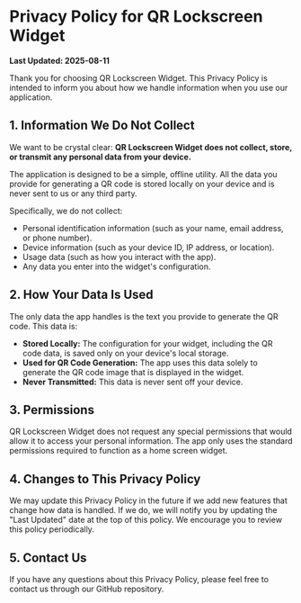 # Privacy Policy for QR Lockscreen Widget

**Last Updated: 2025-08-11**

Thank you for choosing QR Lockscreen Widget. This Privacy Policy is intended to inform you about how we handle information when you use our application.

## 1. Information We Do Not Collect

We want to be crystal clear: **QR Lockscreen Widget does not collect, store, or transmit any personal data from your device.**

The application is designed to be a simple, offline utility. All the data you provide for generating a QR code is stored locally on your device and is never sent to us or any third party.

Specifically, we do not collect:
-   Personal identification information (such as your name, email address, or phone number).
-   Device information (such as your device ID, IP address, or location).
-   Usage data (such as how you interact with the app).
-   Any data you enter into the widget's configuration.

## 2. How Your Data Is Used

The only data the app handles is the text you provide to generate the QR code. This data is:
-   **Stored Locally:** The configuration for your widget, including the QR code data, is saved only on your device's local storage.
-   **Used for QR Code Generation:** The app uses this data solely to generate the QR code image that is displayed in the widget.
-   **Never Transmitted:** This data is never sent off your device.

## 3. Permissions

QR Lockscreen Widget does not request any special permissions that would allow it to access your personal information. The app only uses the standard permissions required to function as a home screen widget.

## 4. Changes to This Privacy Policy

We may update this Privacy Policy in the future if we add new features that change how data is handled. If we do, we will notify you by updating the "Last Updated" date at the top of this policy. We encourage you to review this policy periodically.

## 5. Contact Us

If you have any questions about this Privacy Policy, please feel free to contact us through our GitHub repository.
